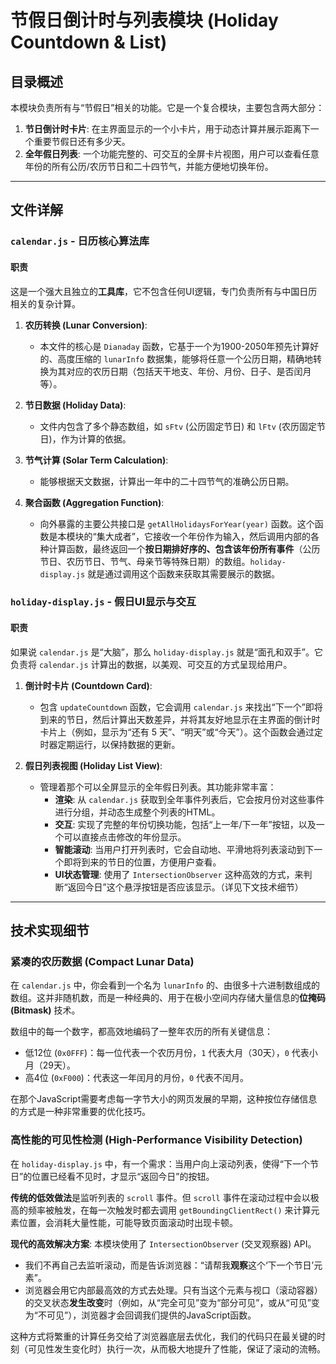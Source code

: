 # 节假日倒计时与列表模块 (Holiday Countdown & List)

## 目录概述

本模块负责所有与“节假日”相关的功能。它是一个复合模块，主要包含两大部分：

1.  **节日倒计时卡片**: 在主界面显示的一个小卡片，用于动态计算并展示距离下一个重要节假日还有多少天。
2.  **全年假日列表**: 一个功能完整的、可交互的全屏卡片视图，用户可以查看任意年份的所有公历/农历节日和二十四节气，并能方便地切换年份。

---

## 文件详解

### `calendar.js` - 日历核心算法库

#### 职责

这是一个强大且独立的**工具库**，它不包含任何UI逻辑，专门负责所有与中国日历相关的复杂计算。

1.  **农历转换 (Lunar Conversion)**:
    -   本文件的核心是 `Dianaday` 函数，它基于一个为1900-2050年预先计算好的、高度压缩的 `lunarInfo` 数据集，能够将任意一个公历日期，精确地转换为其对应的农历日期（包括天干地支、年份、月份、日子、是否闰月等）。

2.  **节日数据 (Holiday Data)**:
    -   文件内包含了多个静态数组，如 `sFtv` (公历固定节日) 和 `lFtv` (农历固定节日)，作为计算的依据。

3.  **节气计算 (Solar Term Calculation)**:
    -   能够根据天文数据，计算出一年中的二十四节气的准确公历日期。

4.  **聚合函数 (Aggregation Function)**:
    -   向外暴露的主要公共接口是 `getAllHolidaysForYear(year)` 函数。这个函数是本模块的“集大成者”，它接收一个年份作为输入，然后调用内部的各种计算函数，最终返回一个**按日期排好序的、包含该年份所有事件**（公历节日、农历节日、节气、母亲节等特殊日期）的数组。`holiday-display.js` 就是通过调用这个函数来获取其需要展示的数据。

### `holiday-display.js` - 假日UI显示与交互

#### 职责

如果说 `calendar.js` 是“大脑”，那么 `holiday-display.js` 就是“面孔和双手”。它负责将 `calendar.js` 计算出的数据，以美观、可交互的方式呈现给用户。

1.  **倒计时卡片 (Countdown Card)**:
    -   包含 `updateCountdown` 函数，它会调用 `calendar.js` 来找出“下一个”即将到来的节日，然后计算出天数差异，并将其友好地显示在主界面的倒计时卡片上（例如，显示为“还有 5 天”、“明天”或“今天”）。这个函数会通过定时器定期运行，以保持数据的更新。

2.  **假日列表视图 (Holiday List View)**:
    -   管理着那个可以全屏显示的全年假日列表。其功能非常丰富：
        -   **渲染**: 从 `calendar.js` 获取到全年事件列表后，它会按月份对这些事件进行分组，并动态生成整个列表的HTML。
        -   **交互**: 实现了完整的年份切换功能，包括“上一年/下一年”按钮，以及一个可以直接点击修改的年份显示。
        -   **智能滚动**: 当用户打开列表时，它会自动地、平滑地将列表滚动到下一个即将到来的节日的位置，方便用户查看。
        -   **UI状态管理**: 使用了 `IntersectionObserver` 这种高效的方式，来判断“返回今日”这个悬浮按钮是否应该显示。（详见下文技术细节）

---

## 技术实现细节

### 紧凑的农历数据 (Compact Lunar Data)

在 `calendar.js` 中，你会看到一个名为 `lunarInfo` 的、由很多十六进制数组成的数组。这并非随机数，而是一种经典的、用于在极小空间内存储大量信息的**位掩码 (Bitmask)** 技术。

数组中的每一个数字，都高效地编码了一整年农历的所有关键信息：
-   低12位 (`0x0FFF`)：每一位代表一个农历月份，`1` 代表大月（30天），`0` 代表小月（29天）。
-   高4位 (`0xF000`)：代表这一年闰月的月份，`0` 代表不闰月。

在那个JavaScript需要考虑每一字节大小的网页发展的早期，这种按位存储信息的方式是一种非常重要的优化技巧。

### 高性能的可见性检测 (High-Performance Visibility Detection)

在 `holiday-display.js` 中，有一个需求：当用户向上滚动列表，使得“下一个节日”的位置已经看不见时，才显示“返回今日”的按钮。

**传统的低效做法**是监听列表的 `scroll` 事件。但 `scroll` 事件在滚动过程中会以极高的频率被触发，在每一次触发时都去调用 `getBoundingClientRect()` 来计算元素位置，会消耗大量性能，可能导致页面滚动时出现卡顿。

**现代的高效解决方案**: 本模块使用了 `IntersectionObserver` (交叉观察器) API。
-   我们不再自己去监听滚动，而是告诉浏览器：“请帮我**观察**这个‘下一个节日’元素”。
-   浏览器会用它内部最高效的方式去处理。只有当这个元素与视口（滚动容器）的交叉状态**发生改变**时（例如，从“完全可见”变为“部分可见”，或从“可见”变为“不可见”），浏览器才会回调我们提供的JavaScript函数。

这种方式将繁重的计算任务交给了浏览器底层去优化，我们的代码只在最关键的时刻（可见性发生变化时）执行一次，从而极大地提升了性能，保证了滚动的流畅。
